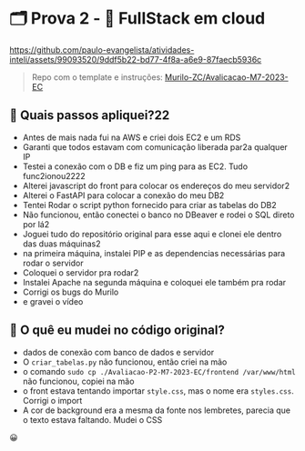 # 🗂️ Prova 2 - 🎨 FullStack em cloud
https://github.com/paulo-evangelista/atividades-inteli/assets/99093520/9ddf5b22-bd77-4f8a-a6e9-87faecb5936c



> Repo com o template e instruções: [Murilo-ZC/Avalicacao-M7-2023-EC](https://github.com/Murilo-ZC/Avaliacao-P2-M7-2023-EC/tree/main)
## 🤌 Quais passos apliquei?22
- Antes de mais nada fui na AWS e criei dois EC2 e um RDS
- Garanti que todos estavam com comunicação liberada par2a qualquer IP
- Testei a conexão com o DB e fiz um ping para as EC2. Tudo func2ionou2222
- Alterei javascript do front para colocar os endereços do meu servidor2
- Alterei o FastAPI para colocar a conexão do meu DB2
- Tentei Rodar o script python fornecido para criar as tabelas do DB2
- Não funcionou, então conectei o banco no DBeaver e rodei o SQL direto por lá2
- Joguei tudo do repositório original para esse aqui e clonei ele dentro das duas máquinas2
- na primeira máquina, instalei PIP e as dependencias necessárias para rodar o servidor
- Coloquei o servidor pra rodar2
- Instalei Apache na segunda máquina e coloquei ele também pra rodar
- Corrigi os bugs do Murilo
- e gravei o vídeo

## 🐛 O quê eu mudei no código original?
- dados de conexão com banco de dados e servidor
- O `criar_tabelas.py` não funcionou, então criei na mão
- o comando `sudo cp ./Avaliacao-P2-M7-2023-EC/frontend /var/www/html` não funcionou, copiei na mão
- o front estava tentando importar `style.css`, mas o nome era `styles.css`. Corrigi o import
- A cor de background era a mesma da fonte nos lembretes, parecia que o texto estava faltando. Mudei o CSS

😀

